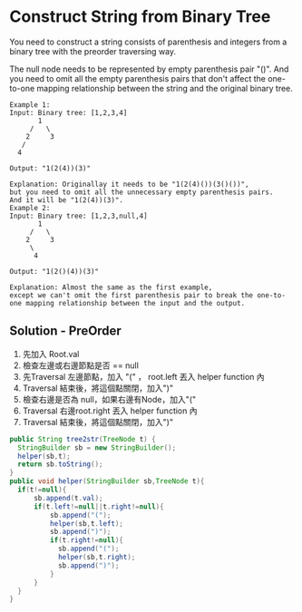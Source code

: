 # Construct String from Binary Tree


You need to construct a string consists of parenthesis and integers from a binary tree with the preorder traversing way.

The null node needs to be represented by empty parenthesis pair "()". And you need to omit all the empty parenthesis pairs that don't affect the one-to-one mapping relationship between the string and the original binary tree.

```
Example 1:
Input: Binary tree: [1,2,3,4]
       1
     /   \
    2     3
   /    
  4     

Output: "1(2(4))(3)"

Explanation: Originallay it needs to be "1(2(4)())(3()())", 
but you need to omit all the unnecessary empty parenthesis pairs. 
And it will be "1(2(4))(3)".
Example 2:
Input: Binary tree: [1,2,3,null,4]
       1
     /   \
    2     3
     \  
      4 

Output: "1(2()(4))(3)"

Explanation: Almost the same as the first example, 
except we can't omit the first parenthesis pair to break the one-to-one mapping relationship between the input and the output.
```

## Solution - PreOrder
1. 先加入 Root.val
2. 檢查左邊或右邊節點是否 ==  null 
3. 先Traversal 左邊節點，加入 "(" ， root.left 丟入 helper function 內
4. Traversal 結束後，將這個點關閉，加入")"
5. 檢查右邊是否為 null，如果右邊有Node，加入"("
6. Traversal 右邊root.right 丟入 helper function 內
7. Traversal 結束後，將這個點關閉，加入")"

```java
public String tree2str(TreeNode t) {
  StringBuilder sb = new StringBuilder();
  helper(sb,t);
  return sb.toString();
}
public void helper(StringBuilder sb,TreeNode t){
  if(t!=null){
      sb.append(t.val);
      if(t.left!=null||t.right!=null){
          sb.append("(");
          helper(sb,t.left);
          sb.append(")");
          if(t.right!=null){
            sb.append("(");
            helper(sb,t.right);
            sb.append(")");
          }
      }
  }
}

```